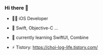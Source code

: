 ### Hi there 👋

- 👩🏻 iOS Developer
- 🌱 Swift, Objective-C ...
- 🌿 currently learning SwiftUI, Combine

- ⚡ Tistory: https://choi-log-life.tistory.com/

<!--
**eunjooChoi/eunjooChoi** is a ✨ _special_ ✨ repository because its `README.md` (this file) appears on your GitHub profile.

Here are some ideas to get you started:

- 🔭 I’m currently working on ...
- 🌱 I’m currently learning ...
- 👯 I’m looking to collaborate on ...
- 🤔 I’m looking for help with ...
- 💬 Ask me about ...
- 📫 How to reach me: ...
- 😄 Pronouns: ...
- ⚡ Fun fact: ...
-->
